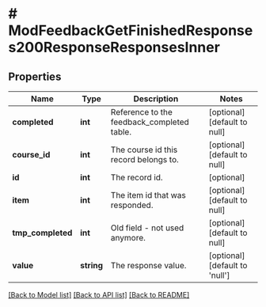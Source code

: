# # ModFeedbackGetFinishedResponses200ResponseResponsesInner

## Properties

Name | Type | Description | Notes
------------ | ------------- | ------------- | -------------
**completed** | **int** | Reference to the feedback_completed table. | [optional] [default to null]
**course_id** | **int** | The course id this record belongs to. | [optional] [default to null]
**id** | **int** | The record id. | [optional]
**item** | **int** | The item id that was responded. | [optional] [default to null]
**tmp_completed** | **int** | Old field - not used anymore. | [optional] [default to null]
**value** | **string** | The response value. | [optional] [default to 'null']

[[Back to Model list]](../../README.md#models) [[Back to API list]](../../README.md#endpoints) [[Back to README]](../../README.md)
